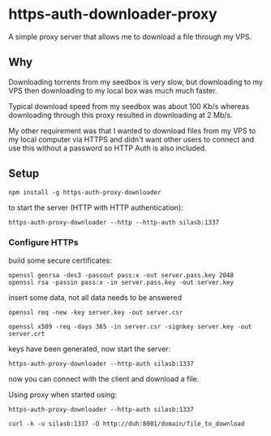 # https-auth-downloader-proxy

A simple proxy server that allows me to download a file through my VPS.

## Why

Downloading torrents from my seedbox is very slow, but downloading to my VPS then downloading to my local box was much much faster.

Typical download speed from my seedbox was about 100 Kb/s whereas downloading through this proxy resulted in downloading at 2 Mb/s.

My other requirement was that I wanted to download files from my VPS to my local computer via HTTPS and didn't want other users to connect and use this without a password so HTTP Auth is also included.

## Setup

    npm install -g https-auth-proxy-downloader

to start the server (HTTP with HTTP authentication):

    https-auth-proxy-downloader --http --http-auth silasb:1337

### Configure HTTPs
    
build some secure certificates:

    openssl genrsa -des3 -passout pass:x -out server.pass.key 2048
    openssl rsa -passin pass:x -in server.pass.key -out server.key

insert some data, not all data needs to be answered

    openssl req -new -key server.key -out server.csr

    openssl x509 -req -days 365 -in server.csr -signkey server.key -out server.crt

keys have been generated, now start the server:

    https-auth-proxy-downloader --http-auth silasb:1337

now you can connect with the client and download a file.

Using proxy when started using:

    https-auth-proxy-downloader --http-auth silasb:1337

    curl -k -u silasb:1337 -O http://duh:8001/domain/file_to_download
